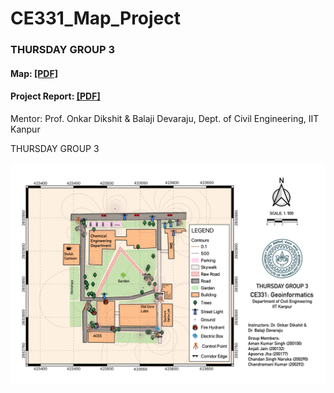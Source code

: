 # CE331_Map_Project
### THURSDAY GROUP 3

#### Map: <a href="Map.pdf" rel="TA201-Map.pdf">[PDF]</a>
#### Project Report: <a href="Project Report.pdf" rel="TA201-Map.pdf">[PDF]</a>

Mentor: Prof. Onkar Dikshit & Balaji Devaraju, Dept. of Civil Engineering, IIT Kanpur

THURSDAY GROUP 3



<a href="" rel="CE331 Map"><img src="Map.png" alt="" /></a>
